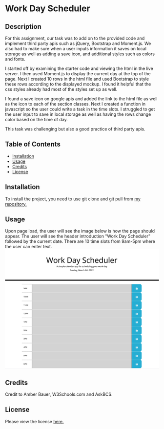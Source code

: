 # Work Day Scheduler 

## Description 

For this assignment, our task was to add on to the provided code and implement third party apis such as jQuery, Bootstrap and Moment.js. We also had to make sure when a user inputs information it saves on local storage as well as adding a save icon, and additional styles such as colors and fonts.  

I started off by examining the starter code and viewing the html in the live server. I then used Moment.js to display the current day at the top of the page. Next I created 10 rows in the html file and used Bootstrap to style these rows according to the displayed mockup. I found it helpful that the css styles already had most of the styles set up as well. 


I found a save icon on google apis and added the link to the html file as well as the icon to each of the section classes. 
Next I created a function in javascript so the user could write a task in the time slots. I struggled to get the user input to save in local storage as well as having the rows change color based on the time of day.

This task was challenging but also a good practice of third party apis. 

## Table of Contents 

* [Installation](#installation)
* [Usage](#usage)
* [Credits](#credits)
* [License](#license)


## Installation

To install the project, you need to use git clone and git pull from <a href ="https://github.com/abauer424/work-day-scheduler">my repository.</a>


## Usage 

Upon page load, the user will see the image below is how the page should appear. The user will see the header introduction "Work Day Scheduler" followed by the current date. There are 10 time slots from 9am-5pm where the user can enter text. 
<img src="https://github.com/abauer424/work-day-scheduler/blob/main/Assets/images/image1.png" alt="image of work day scheduler"/>


## Credits

Credit to Amber Bauer, W3Schools.com and AskBCS.


## License

Please view the license <a href="https://github.com/abauer424/work-day-scheduler/blob/main/LICENSE">here.</a>


